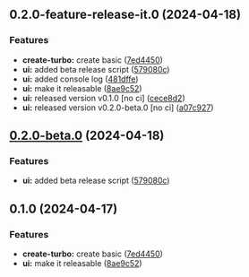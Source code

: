 

## 0.2.0-feature-release-it.0 (2024-04-18)


### Features

* **create-turbo:** create basic ([7ed4450](https://github.com/haukurmar/nextjs-sandbox/commit/7ed4450724d442676f3713744f792ae6c26cbea2))
* **ui:** added beta release script ([579080c](https://github.com/haukurmar/nextjs-sandbox/commit/579080c9e942495ef6c4d6f9d422f3e23ed3f562))
* **ui:** added console log ([481dffe](https://github.com/haukurmar/nextjs-sandbox/commit/481dffe38f70070f35f68a2c00704ca33f73aaee))
* **ui:** make it releasable ([8ae9c52](https://github.com/haukurmar/nextjs-sandbox/commit/8ae9c5253ea8ccc02a7d18352c88615c49138386))
* **ui:** released version v0.1.0 [no ci] ([cece8d2](https://github.com/haukurmar/nextjs-sandbox/commit/cece8d2e474feb456f7044382171871f624f9e8a))
* **ui:** released version v0.2.0-beta.0 [no ci] ([a07c927](https://github.com/haukurmar/nextjs-sandbox/commit/a07c9279fcd1bc91a03b0b4b4fdc3caf45353e34))

## [0.2.0-beta.0](https://github.com/haukurmar/nextjs-sandbox/compare/@app/ui-v0.1.0...@app/ui-v0.2.0-beta.0) (2024-04-18)


### Features

* **ui:** added beta release script ([579080c](https://github.com/haukurmar/nextjs-sandbox/commit/579080c9e942495ef6c4d6f9d422f3e23ed3f562))

## 0.1.0 (2024-04-17)


### Features

* **create-turbo:** create basic ([7ed4450](https://github.com/haukurmar/nextjs-sandbox/commit/7ed4450724d442676f3713744f792ae6c26cbea2))
* **ui:** make it releasable ([8ae9c52](https://github.com/haukurmar/nextjs-sandbox/commit/8ae9c5253ea8ccc02a7d18352c88615c49138386))
